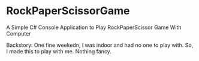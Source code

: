 # RockPaperScissorGame
A Simple C# Console Application to Play RockPaperScissor Game With Computer


Backstory:
One fine weekedn, I was indoor and had no one to play with.
So, I made this to play with me. Nothing fancy. 